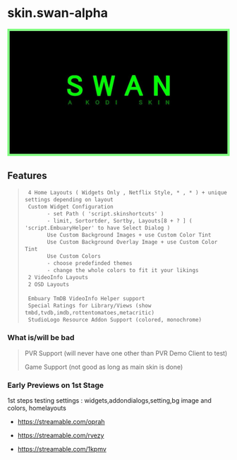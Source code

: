 # skin.swan-alpha
<img src='./resources/fanart.jpg'>

## Features
>
>      4 Home Layouts ( Widgets Only , Netflix Style, * , * ) + unique settings depending on layout
>      Custom Widget Configuration 
>            - set Path ( 'script.skinshortcuts' )
>            - limit, Sortortder, Sortby, Layouts[8 + ? ] ( 'script.EmbuaryHelper' to have Select Dialog )
>            Use Custom Background Images + use Custom Color Tint
>            Use Custom Background Overlay Image + use Custom Color Tint
>            Use Custom Colors
>            - choose predefinded themes
>            - change the whole colors to fit it your likings
>      2 VideoInfo Layouts
>      2 OSD Layouts
>      
>      Embuary TmDB VideoInfo Helper support
>      Special Ratings for Library/Views (show tmbd,tvdb,imdb,rottentomatoes,metacritic)
>      StudioLogo Resource Addon Support (colored, monochrome)
		
### What is/will be bad
>	PVR Support (will never have one other than PVR Demo Client to test)
>	
>	Game Support (not good as long as main skin is done)

### Early Previews on 1st Stage
1st steps testing settings : widgets,addondialogs,setting,bg image and colors, homelayouts
- https://streamable.com/oprah

- https://streamable.com/rvezy

- https://streamable.com/1kpmv
